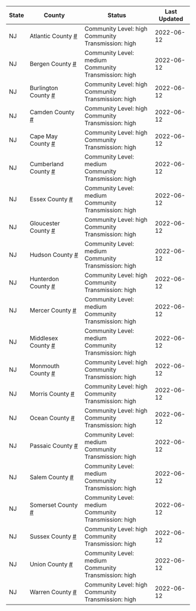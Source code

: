 State | County | Status | Last Updated
--- | --- | --- | --- 
NJ | Atlantic County <a href="#atlantic_county">#</a> | <a name="atlantic_county"></a>Community Level: high<br/>Community Transmission: high | 2022-06-12
NJ | Bergen County <a href="#bergen_county">#</a> | <a name="bergen_county"></a>Community Level: medium<br/>Community Transmission: high | 2022-06-12
NJ | Burlington County <a href="#burlington_county">#</a> | <a name="burlington_county"></a>Community Level: high<br/>Community Transmission: high | 2022-06-12
NJ | Camden County <a href="#camden_county">#</a> | <a name="camden_county"></a>Community Level: high<br/>Community Transmission: high | 2022-06-12
NJ | Cape May County <a href="#cape_may_county">#</a> | <a name="cape_may_county"></a>Community Level: high<br/>Community Transmission: high | 2022-06-12
NJ | Cumberland County <a href="#cumberland_county">#</a> | <a name="cumberland_county"></a>Community Level: medium<br/>Community Transmission: high | 2022-06-12
NJ | Essex County <a href="#essex_county">#</a> | <a name="essex_county"></a>Community Level: medium<br/>Community Transmission: high | 2022-06-12
NJ | Gloucester County <a href="#gloucester_county">#</a> | <a name="gloucester_county"></a>Community Level: high<br/>Community Transmission: high | 2022-06-12
NJ | Hudson County <a href="#hudson_county">#</a> | <a name="hudson_county"></a>Community Level: medium<br/>Community Transmission: high | 2022-06-12
NJ | Hunterdon County <a href="#hunterdon_county">#</a> | <a name="hunterdon_county"></a>Community Level: high<br/>Community Transmission: high | 2022-06-12
NJ | Mercer County <a href="#mercer_county">#</a> | <a name="mercer_county"></a>Community Level: medium<br/>Community Transmission: high | 2022-06-12
NJ | Middlesex County <a href="#middlesex_county">#</a> | <a name="middlesex_county"></a>Community Level: medium<br/>Community Transmission: high | 2022-06-12
NJ | Monmouth County <a href="#monmouth_county">#</a> | <a name="monmouth_county"></a>Community Level: high<br/>Community Transmission: high | 2022-06-12
NJ | Morris County <a href="#morris_county">#</a> | <a name="morris_county"></a>Community Level: high<br/>Community Transmission: high | 2022-06-12
NJ | Ocean County <a href="#ocean_county">#</a> | <a name="ocean_county"></a>Community Level: high<br/>Community Transmission: high | 2022-06-12
NJ | Passaic County <a href="#passaic_county">#</a> | <a name="passaic_county"></a>Community Level: medium<br/>Community Transmission: high | 2022-06-12
NJ | Salem County <a href="#salem_county">#</a> | <a name="salem_county"></a>Community Level: medium<br/>Community Transmission: high | 2022-06-12
NJ | Somerset County <a href="#somerset_county">#</a> | <a name="somerset_county"></a>Community Level: medium<br/>Community Transmission: high | 2022-06-12
NJ | Sussex County <a href="#sussex_county">#</a> | <a name="sussex_county"></a>Community Level: high<br/>Community Transmission: high | 2022-06-12
NJ | Union County <a href="#union_county">#</a> | <a name="union_county"></a>Community Level: medium<br/>Community Transmission: high | 2022-06-12
NJ | Warren County <a href="#warren_county">#</a> | <a name="warren_county"></a>Community Level: high<br/>Community Transmission: high | 2022-06-12

